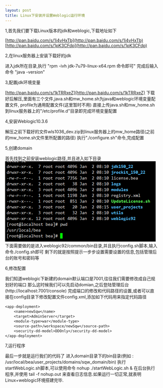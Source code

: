 ```yaml
---
layout: post
title: Linux下安装并设置Weblogic运行环境
---
```


1,首先我们要下载Linux版本的jdk和weblogic,下载地址如下

[http://pan.baidu.com/s/1i4vHxTb](http://pan.baidu.com/s/1i4vHxTb)
[http://pan.baidu.com/s/1pK3CFdp](http://pan.baidu.com/s/1pK3CFdp)


2,在linux服务器上安装下载好的jdk

进入jdk所在目录,执行 "rpm -ivh jdk-7u79-linux-x64.rpm 命令即可"
完成后输入命令 "java -version"


3,配置jdk环境变量
	
[http://pan.baidu.com/s/1kTRRxeZ](http://pan.baidu.com/s/1kTRRxeZ)
下载好后解压,里面有三个文件,java.sh和mw_home.sh为java和weblogic环境变量配置文件,
profile为通用配置文件(这里暂时不用)
直接上传java.sh和mw_home.sh到linux服务器上的"/etc/profile.d"目录即完成环境变量配置


4,安装Weblogic10.3.6

解压之前下载好的文件wls1036_dev.zip到linux服务器上的mw_home路径(之前的mw_home.sh文件里所配置的路径)
执行"./configure.sh"命令,完成配置

5,创建domain
	
首先找到之前安装weblogic路径,并且进入如下目录
![weblogic01](https://raw.githubusercontent.com/daniel163/daniel163.github.io/master/images/wenzhang/LinuxWeblogic/01.png)
下面需要做的是进入weblogic92/common/bin目录,并且执行config.sh脚本,输入命令./config.sh即可
剩下的就是按照提示一步步设置需要设置的信息,包括管理后台的账号和密码等

6,修改配置
	
我们知道weblogic下新建的domain默认端口是7001,往往我们需要修改成自己规划好的端口
那么这时候我们可以先启动domian,之后登陆管理后台(http://localhost:7001/console)
完成端口的修改和代码路径的设置,或者可以直接在config目录下修改配置文件config.xml,添加如下代码用来指定代码路径

	<app-deployment>
	    <name>newSqw</name>
	    <target>AdminServer</target>
	    <module-type>war</module-type>
	    <source-path>/workspace/newSqw</source-path>
	    <security-dd-model>DDOnly</security-dd-model>
  	</app-deployment>

7,运行程序
	
最后一步就是运行我们的代码了
进入domain目录下的bin目录(例如 : /usr/local/bea/user_projects/domains/sqw_domain/bin)
执行startWebLogic.sh脚本,可以使用命令 
	nohup ./startWebLogic.sh &
在后台执行程序,并使用
	tail -f nohup.out
来查看日志信息.如果运行一切正常,就表明Linux+weblogic环境搭建完毕.




